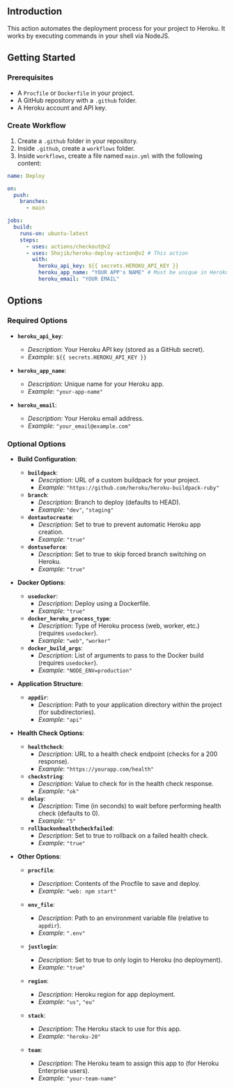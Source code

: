 ## Introduction
This action automates the deployment process for your project to Heroku. It works by executing commands in your shell via NodeJS.

## Getting Started

### Prerequisites
- A `Procfile` or `Dockerfile` in your project.
- A GitHub repository with a `.github` folder.
- A Heroku account and API key.

### Create Workflow
1. Create a `.github` folder in your repository.
2. Inside `.github`, create a `workflows` folder.
3. Inside `workflows`, create a file named `main.yml` with the following content:

```yaml
name: Deploy

on:
  push:
    branches:
      - main

jobs:
  build:
    runs-on: ubuntu-latest
    steps:
      - uses: actions/checkout@v2
      - uses: 5hojib/heroku-deploy-action@v2 # This action
        with:
          heroku_api_key: ${{ secrets.HEROKU_API_KEY }}
          heroku_app_name: "YOUR APP's NAME" # Must be unique in Heroku
          heroku_email: "YOUR EMAIL"
```

## Options

### Required Options

- **`heroku_api_key`**: 
  - *Description*: Your Heroku API key (stored as a GitHub secret).
  - *Example*: `${{ secrets.HEROKU_API_KEY }}`

- **`heroku_app_name`**: 
  - *Description*: Unique name for your Heroku app.
  - *Example*: `"your-app-name"`

- **`heroku_email`**: 
  - *Description*: Your Heroku email address.
  - *Example*: `"your_email@example.com"`

### Optional Options

- **Build Configuration**:
  - **`buildpack`**: 
    - *Description*: URL of a custom buildpack for your project.
    - *Example*: `"https://github.com/heroku/heroku-buildpack-ruby"`
  - **`branch`**: 
    - *Description*: Branch to deploy (defaults to HEAD).
    - *Example*: `"dev"`, `"staging"`
  - **`dontautocreate`**: 
    - *Description*: Set to true to prevent automatic Heroku app creation.
    - *Example*: `"true"`
  - **`dontuseforce`**: 
    - *Description*: Set to true to skip forced branch switching on Heroku.
    - *Example*: `"true"`

- **Docker Options**:
  - **`usedocker`**: 
    - *Description*: Deploy using a Dockerfile.
    - *Example*: `"true"`
  - **`docker_heroku_process_type`**: 
    - *Description*: Type of Heroku process (web, worker, etc.) (requires `usedocker`).
    - *Example*: `"web"`, `"worker"`
  - **`docker_build_args`**: 
    - *Description*: List of arguments to pass to the Docker build (requires `usedocker`).
    - *Example*: `"NODE_ENV=production"`
  
- **Application Structure**:
  - **`appdir`**: 
    - *Description*: Path to your application directory within the project (for subdirectories).
    - *Example*: `"api"`
  
- **Health Check Options**:
  - **`healthcheck`**: 
    - *Description*: URL to a health check endpoint (checks for a 200 response).
    - *Example*: `"https://yourapp.com/health"`
  - **`checkstring`**: 
    - *Description*: Value to check for in the health check response.
    - *Example*: `"ok"`
  - **`delay`**: 
    - *Description*: Time (in seconds) to wait before performing health check (defaults to 0).
    - *Example*: `"5"`
  - **`rollbackonhealthcheckfailed`**: 
    - *Description*: Set to true to rollback on a failed health check.
    - *Example*: `"true"`

- **Other Options**:
  - **`procfile`**: 
    - *Description*: Contents of the Procfile to save and deploy.
    - *Example*: `"web: npm start"`
  - **`env_file`**: 
    - *Description*: Path to an environment variable file (relative to `appdir`).
    - *Example*: `".env"`
  - **`justlogin`**: 
    - *Description*: Set to true to only login to Heroku (no deployment).
    - *Example*: `"true"`
  - **`region`**: 
    - *Description*: Heroku region for app deployment.
    - *Example*: `"us"`, `"eu"`
  - **`stack`**:
    - *Description*: The Heroku stack to use for this app.
    - *Example*: `"heroku-20"`

  - **`team`**:
    - *Description*: The Heroku team to assign this app to (for Heroku Enterprise users).
    - *Example*: `"your-team-name"`

